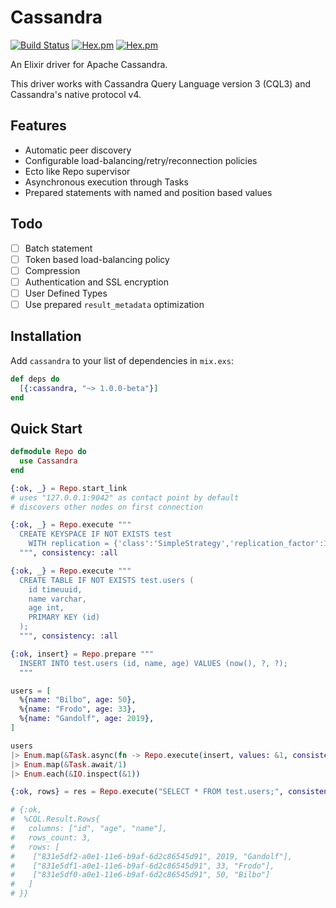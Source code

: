 # Cassandra

[![Build Status](https://travis-ci.org/cafebazaar/elixir-cassandra.svg?branch=master)](https://travis-ci.org/cafebazaar/elixir-cassandra)
[![Hex.pm](https://img.shields.io/hexpm/v/cassandra.svg?maxAge=2592000)](https://hex.pm/packages/cassandra)
[![Hex.pm](https://img.shields.io/hexpm/l/cassandra.svg?maxAge=2592000)](https://github.com/cafebazaar/elixir-cassandra/blob/master/LICENSE.md)

An Elixir driver for Apache Cassandra.

This driver works with Cassandra Query Language version 3 (CQL3) and Cassandra's native protocol v4.

## Features

* Automatic peer discovery
* Configurable load-balancing/retry/reconnection policies
* Ecto like Repo supervisor
* Asynchronous execution through Tasks
* Prepared statements with named and position based values

## Todo

* [ ] Batch statement
* [ ] Token based load-balancing policy
* [ ] Compression
* [ ] Authentication and SSL encryption
* [ ] User Defined Types
* [ ] Use prepared `result_metadata` optimization

## Installation

Add `cassandra` to your list of dependencies in `mix.exs`:

```elixir
def deps do
  [{:cassandra, "~> 1.0.0-beta"}]
end
```

## Quick Start

```elixir
defmodule Repo do
  use Cassandra
end

{:ok, _} = Repo.start_link
# uses "127.0.0.1:9042" as contact point by default
# discovers other nodes on first connection

{:ok, _} = Repo.execute """
  CREATE KEYSPACE IF NOT EXISTS test
    WITH replication = {'class':'SimpleStrategy','replication_factor':1};
  """, consistency: :all

{:ok, _} = Repo.execute """
  CREATE TABLE IF NOT EXISTS test.users (
    id timeuuid,
    name varchar,
    age int,
    PRIMARY KEY (id)
  );
  """, consistency: :all

{:ok, insert} = Repo.prepare """
  INSERT INTO test.users (id, name, age) VALUES (now(), ?, ?);
  """

users = [
  %{name: "Bilbo", age: 50},
  %{name: "Frodo", age: 33},
  %{name: "Gandolf", age: 2019},
]

users
|> Enum.map(&Task.async(fn -> Repo.execute(insert, values: &1, consistency: :all) end))
|> Enum.map(&Task.await/1)
|> Enum.each(&IO.inspect(&1))

{:ok, rows} = res = Repo.execute("SELECT * FROM test.users;", consistency: :all)

# {:ok,
#  %CQL.Result.Rows{
#   columns: ["id", "age", "name"],
#   rows_count: 3,
#   rows: [
#    ["831e5df2-a0e1-11e6-b9af-6d2c86545d91", 2019, "Gandolf"],
#    ["831e5df1-a0e1-11e6-b9af-6d2c86545d91", 33, "Frodo"],
#    ["831e5df0-a0e1-11e6-b9af-6d2c86545d91", 50, "Bilbo"]
#   ]
# }}
```

